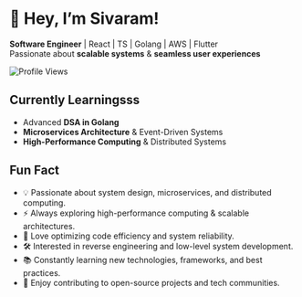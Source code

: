 # 👋 Hey, I’m Sivaram!

**Software Engineer** | React | TS | Golang | AWS | Flutter  
Passionate about **scalable systems** & **seamless user experiences**  

![Profile Views](https://komarev.com/ghpvc/?username=your-github-username&color=blue)

## Currently Learningsss

* Advanced **DSA in Golang**
* **Microservices Architecture** & Event-Driven Systems
* **High-Performance Computing** & Distributed Systems

## Fun Fact

* 💡 Passionate about system design, microservices, and distributed computing.
* ⚡ Always exploring high-performance computing & scalable architectures.
* 🚀 Love optimizing code efficiency and system reliability.
* 🛠 Interested in reverse engineering and low-level system development.
* 📚 Constantly learning new technologies, frameworks, and best practices.
* 🎯 Enjoy contributing to open-source projects and tech communities.
